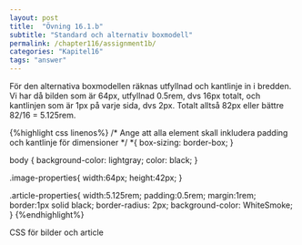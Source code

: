 ```yaml
---
layout: post
title:  "Övning 16.1.b"
subtitle: "Standard och alternativ boxmodell"
permalink: /chapter116/assignment1b/
categories: "Kapitel16"
tags: "answer"
---
```

För den alternativa boxmodellen räknas utfyllnad och kantlinje in i bredden. Vi har då bilden som är 64px, utfyllnad 0.5rem, dvs 16px totalt, och kantlinjen som är 1px på varje sida, dvs 2px.
Totalt alltså 82px eller bättre 82/16 = 5.125rem.

{%highlight css linenos%}
/* Ange att alla element skall inkludera padding och kantlinje för dimensioner */
*{
  box-sizing: border-box;
}

body {
  background-color: lightgray;
  color: black;
}

.image-properties{
  width:64px;
  height:42px;
}

.article-properties{
  width:5.125rem;
  padding:0.5rem;
  margin:1rem;
  border:1px solid black;
  border-radius: 2px;
  background-color: WhiteSmoke;
}
{%endhighlight%}
<figcaption>CSS för bilder och article</figcaption>  
